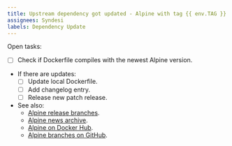 ```yaml
---
title: Upstream dependency got updated - Alpine with tag {{ env.TAG }}
assignees: Syndesi
labels: Dependency Update
---
```


Open tasks:

- [ ] Check if Dockerfile compiles with the newest Alpine version.
- If there are updates:
  - [ ] Update local Dockerfile.
  - [ ] Add changelog entry.
  - [ ] Release new patch release.
- See also:
  - [Alpine release branches](https://www.alpinelinux.org/releases/).
  - [Alpine news archive](https://www.alpinelinux.org/posts/).
  - [Alpine on Docker Hub](https://hub.docker.com/_/alpine).
  - [Alpine branches on GitHub](https://github.com/alpinelinux/aports/branches).
